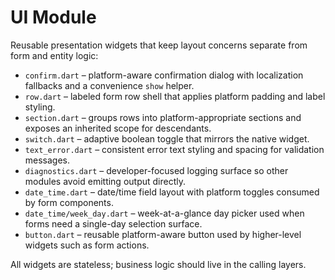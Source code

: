 # UI Module

Reusable presentation widgets that keep layout concerns separate from form and
entity logic:

- `confirm.dart` – platform-aware confirmation dialog with localization
  fallbacks and a convenience `show` helper.
- `row.dart` – labeled form row shell that applies platform padding and label
  styling.
- `section.dart` – groups rows into platform-appropriate sections and exposes an
  inherited scope for descendants.
- `switch.dart` – adaptive boolean toggle that mirrors the native widget.
- `text_error.dart` – consistent error text styling and spacing for validation
  messages.
- `diagnostics.dart` – developer-focused logging surface so other modules avoid
  emitting output directly.
- `date_time.dart` – date/time field layout with platform toggles consumed by
  form components.
- `date_time/week_day.dart` – week-at-a-glance day picker used when forms need
  a single-day selection surface.
- `button.dart` – reusable platform-aware button used by higher-level widgets
  such as form actions.

All widgets are stateless; business logic should live in the calling layers.
